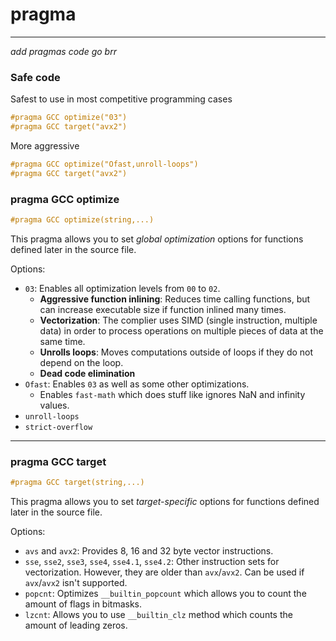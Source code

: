 # pragma 

---

*add pragmas code go brr*

### Safe code
Safest to use in most competitive programming cases
```cpp
#pragma GCC optimize("03")
#pragma GCC target("avx2")
```
More aggressive
```cpp
#pragma GCC optimize("Ofast,unroll-loops")
#pragma GCC target("avx2")
```

### pragma GCC optimize

```cpp
#pragma GCC optimize(string,...)
```
This pragma allows you to set *global optimization* options for functions defined later in the source file.  

Options:
- `03`: Enables all optimization levels from `00` to `02`.
    - **Aggressive function inlining**: Reduces time calling functions, but can increase executable size if function inlined many times.
    - **Vectorization**: The complier uses SIMD (single instruction, multiple data) in order to process operations on multiple pieces of data at the same time. 
    - **Unrolls loops**: Moves computations outside of loops if they do not depend on the loop. 
    - **Dead code elimination**
- `Ofast`: Enables `03` as well as some other optimizations.
    - Enables `fast-math` which does stuff like ignores NaN and infinity values.
- `unroll-loops`
- `strict-overflow`


---

### pragma GCC target

```cpp
#pragma GCC target(string,...)
```
This pragma allows you to set *target-specific* options for functions defined later in the source file.

Options:
- `avs` and `avx2`: Provides 8, 16 and 32 byte vector instructions.
- `sse`, `sse2`, `sse3`, `sse4`, `sse4.1`, `sse4.2`: Other instruction sets for vectorization. However, they are older than `avx`/`avx2`. Can be used if `avx`/`avx2` isn't supported.
- `popcnt`: Optimizes `__builtin_popcount` which allows you to count the amount of flags in bitmasks.
- `lzcnt`: Allows you to use `__builtin_clz` method which counts the amount of leading zeros. 

